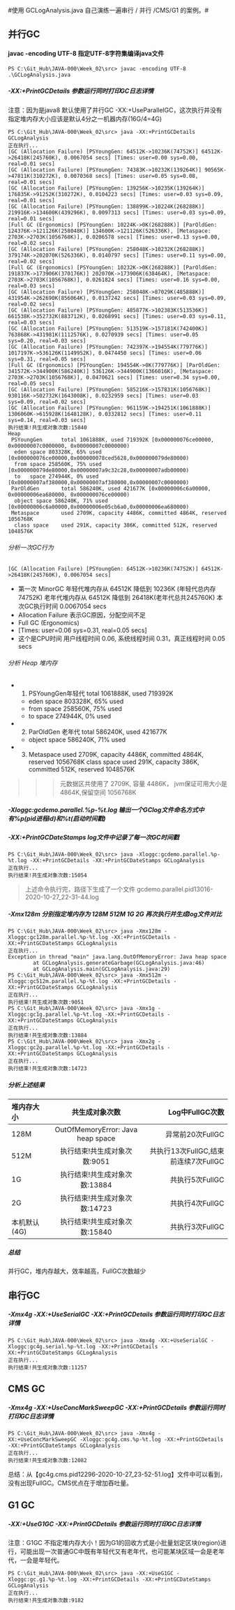 #使用 GCLogAnalysis.java 自己演练一遍串行 / 并行 /CMS/G1 的案例。#

## 并行GC ##
#### javac -encoding UTF-8 指定UTF-8字符集编译java文件 ####
`PS C:\Git_Hub\JAVA-000\Week_02\src> javac -encoding UTF-8 .\GCLogAnalysis.java`

##### -XX:+PrintGCDetails 参数运行同时打印GC日志详情 #####
注意：因为是java8 默认使用了并行GC -XX:+UseParallelGC，这次执行并没有指定堆内存大小应该是默认4分之一机器内存(16G/4=4G)
```
PS C:\Git_Hub\JAVA-000\Week_02\src> java -XX:+PrintGCDetails GCLogAnalysis
正在执行...
[GC (Allocation Failure) [PSYoungGen: 64512K->10236K(74752K)] 64512K->26418K(245760K), 0.0067054 secs] [Times: user=0.00 sys=0.00, real=0.01 secs]
[GC (Allocation Failure) [PSYoungGen: 74383K->10232K(139264K)] 90565K->47811K(310272K), 0.0070368 secs] [Times: user=0.05 sys=0.08, real=0.01 secs]
[GC (Allocation Failure) [PSYoungGen: 139256K->10235K(139264K)] 176835K->91252K(310272K), 0.0104223 secs] [Times: user=0.03 sys=0.09, real=0.01 secs]
[GC (Allocation Failure) [PSYoungGen: 138899K->10224K(268288K)] 219916K->134600K(439296K), 0.0097313 secs] [Times: user=0.03 sys=0.09, real=0.01 secs]
[Full GC (Ergonomics) [PSYoungGen: 10224K->0K(268288K)] [ParOldGen: 124376K->121126K(258048K)] 134600K->121126K(526336K), [Metaspace: 2703K->2703K(1056768K)], 0.0206578 secs] [Times: user=0.13 sys=0.00, real=0.02 secs]
[GC (Allocation Failure) [PSYoungGen: 258048K->10232K(268288K)] 379174K->202070K(526336K), 0.0140797 secs] [Times: user=0.11 sys=0.00, real=0.02 secs]
[Full GC (Ergonomics) [PSYoungGen: 10232K->0K(268288K)] [ParOldGen: 191837K->173906K(370176K)] 202070K->173906K(638464K), [Metaspace: 2703K->2703K(1056768K)], 0.0261824 secs] [Times: user=0.16 sys=0.00, real=0.03 secs]
[GC (Allocation Failure) [PSYoungGen: 258048K->87029K(485888K)] 431954K->262690K(856064K), 0.0137242 secs] [Times: user=0.03 sys=0.09, real=0.02 secs]
[GC (Allocation Failure) [PSYoungGen: 485877K->102383K(513536K)] 661538K->352732K(883712K), 0.0268991 secs] [Times: user=0.03 sys=0.11, real=0.03 secs]
[GC (Allocation Failure) [PSYoungGen: 513519K->157181K(742400K)] 763868K->431981K(1112576K), 0.0270939 secs] [Times: user=0.05 sys=0.20, real=0.03 secs]
[GC (Allocation Failure) [PSYoungGen: 742397K->194554K(779776K)] 1017197K->536126K(1149952K), 0.0474450 secs] [Times: user=0.06 sys=0.31, real=0.05 secs]
[Full GC (Ergonomics) [PSYoungGen: 194554K->0K(779776K)] [ParOldGen: 341572K->344900K(586240K)] 536126K->344900K(1366016K), [Metaspace: 2703K->2703K(1056768K)], 0.0470621 secs] [Times: user=0.34 sys=0.00, real=0.05 secs]
[GC (Allocation Failure) [PSYoungGen: 585216K->157831K(1056768K)] 930116K->502732K(1643008K), 0.0232959 secs] [Times: user=0.03 sys=0.09, real=0.02 secs]
[GC (Allocation Failure) [PSYoungGen: 961159K->194251K(1061888K)] 1306060K->615928K(1648128K), 0.0332812 secs] [Times: user=0.11 sys=0.14, real=0.03 secs]
执行结束!共生成对象次数:15840
Heap
 PSYoungGen      total 1061888K, used 719392K [0x000000076ce00000, 0x00000007c0000000, 0x00000007c0000000)
  eden space 803328K, 65% used [0x000000076ce00000,0x000000078ced5628,0x000000079de80000)
  from space 258560K, 75% used [0x000000079de80000,0x00000007a9c32c28,0x00000007adb00000)
  to   space 274944K, 0% used [0x00000007af380000,0x00000007af380000,0x00000007c0000000)
 ParOldGen       total 586240K, used 421677K [0x00000006c6a00000, 0x00000006ea680000, 0x000000076ce00000)
  object space 586240K, 71% used [0x00000006c6a00000,0x00000006e05cb6a0,0x00000006ea680000)
 Metaspace       used 2709K, capacity 4486K, committed 4864K, reserved 1056768K
  class space    used 291K, capacity 386K, committed 512K, reserved 1048576K
```
###### 分析一次GC行为 ######
`[GC (Allocation Failure) [PSYoungGen: 64512K->10236K(74752K)] 64512K->26418K(245760K), 0.0067054 secs]`
* 第一次 MinorGC 年轻代堆内存从 64512K 降低到 10236K (年轻代总内存74752K) 老年代堆内存从 64512K 降低到 26418K(老年代总共245760K) 本次GC执行时间 0.0067054 secs
* Allocation Failure 表示GC原因，分配空间不足
* Full GC (Ergonomics)
* [Times: user=0.06 sys=0.31, real=0.05 secs]
* 这个是CPU时间 用户线程时间 0.06, 系统线程时间 0.31，真正线程时间 0.05 secs

###### 分析 Heap 堆内存 ######
+ 1. PSYoungGen年轻代 total 1061888K, used 719392K
    * eden space 803328K, 65% used
    * from space 258560K, 75% used
    * to   space 274944K, 0% used
+ 2. ParOldGen 老年代 total 586240K, used 421677K
    * object space 586240K, 71% used
+ 3. Metaspace       used 2709K, capacity 4486K, committed 4864K, reserved 1056768K
     class space    used 291K, capacity 386K, committed 512K, reserved 1048576K
>>> 元数据区共使用了 2709K, 容量 4486K， jvm保证可用大小是 4864K,保留空间 1056768K

##### -Xloggc:gcdemo.parallel.%p-%t.log 输出一个GClog文件命名方式中有%p(pid进程id)和%t(启动时间戳) #####
##### -XX:+PrintGCDateStamps log文件中记录了每一次GC时间戳 #####
```
PS C:\Git_Hub\JAVA-000\Week_02\src> java -Xloggc:gcdemo.parallel.%p-%t.log -XX:+PrintGCDetails -XX:+PrintGCDateStamps GCLogAnalysis
正在执行...
执行结束!共生成对象次数:15054
```
> 上述命令执行完，路径下生成了一个文件 gcdemo.parallel.pid13016-2020-10-27_22-31-44.log

##### -Xmx128m 分别指定堆内存为 128M 512M 1G 2G 再次执行并生成log文件对比 #####
```
PS C:\Git_Hub\JAVA-000\Week_02\src> java -Xmx128m -Xloggc:gc128m.parallel.%p-%t.log -XX:+PrintGCDetails -XX:+PrintGCDateStamps GCLogAnalysis
正在执行...
Exception in thread "main" java.lang.OutOfMemoryError: Java heap space
        at GCLogAnalysis.generateGarbage(GCLogAnalysis.java:46)
        at GCLogAnalysis.main(GCLogAnalysis.java:29)
PS C:\Git_Hub\JAVA-000\Week_02\src> java -Xmx512m -Xloggc:gc512m.parallel.%p-%t.log -XX:+PrintGCDetails -XX:+PrintGCDateStamps GCLogAnalysis
正在执行...
执行结束!共生成对象次数:9051
PS C:\Git_Hub\JAVA-000\Week_02\src> java -Xmx1g -Xloggc:gc1g.parallel.%p-%t.log -XX:+PrintGCDetails -XX:+PrintGCDateStamps GCLogAnalysis
正在执行...
执行结束!共生成对象次数:13884
PS C:\Git_Hub\JAVA-000\Week_02\src> java -Xmx2g -Xloggc:gc2g.parallel.%p-%t.log -XX:+PrintGCDetails -XX:+PrintGCDateStamps GCLogAnalysis
正在执行...
执行结束!共生成对象次数:14723
```
##### 分析上述结果 #####
|堆内存大小|共生成对象次数|Log中FullGC次数|
|:-|:-:|-:|
|128M|OutOfMemoryError: Java heap space|异常前20次FullGC|
|512M|执行结束!共生成对象次数:9051|共执行13次FullGC,结束前连续7次FullGC|
|1G|执行结束!共生成对象次数:13884|共执行5次FullGC|
|2G|执行结束!共生成对象次数:14723|共执行4次FullGC|
|本机默认(4G)|执行结束!共生成对象次数:15840|共执行3次FullGC|
##### 总结 #####
并行GC，堆内存越大，效率越高，FullGC次数越少

## 串行GC ##
##### -Xmx4g ‐XX:+UseSerialGC -XX:+PrintGCDetails 参数运行同时打印GC日志详情 #####
```
PS C:\Git_Hub\JAVA-000\Week_02\src> java -Xmx4g -XX:+UseSerialGC -Xloggc:gc4g.serial.%p-%t.log -XX:+PrintGCDetails -XX:+PrintGCDateStamps GCLogAnalysis
正在执行...
执行结束!共生成对象次数:11257
```

## CMS GC ##
##### -Xmx4g ‐XX:+UseConcMarkSweepGC -XX:+PrintGCDetails 参数运行同时打印GC日志详情 #####
```
PS C:\Git_Hub\JAVA-000\Week_02\src> java -Xmx4g -XX:+UseConcMarkSweepGC -Xloggc:gc4g.cms.%p-%t.log -XX:+PrintGCDetails -XX:+PrintGCDateStamps GCLogAnalysis
正在执行...
执行结束!共生成对象次数:12082
```
总结：从【gc4g.cms.pid12296-2020-10-27_23-52-51.log】文件中可以看到，没有出现FullGC。CMS优点在于增加吞吐量。

## G1 GC ##
##### ‐XX:+UseG1GC -XX:+PrintGCDetails 参数运行同时打印GC日志详情 #####
注意：G1GC 不指定堆内存大小！因为G1的回收方式是小批量划定区块(region)进行，可能出现一次普通GC中既有年轻代又有老年代，也可能某块区域一会是老年代，一会是年轻代。
```
PS C:\Git_Hub\JAVA-000\Week_02\src> java -XX:+UseG1GC -Xloggc:gc.g1.%p-%t.log -XX:+PrintGCDetails -XX:+PrintGCDateStamps GCLogAnalysis
正在执行...
执行结束!共生成对象次数:9182
```
